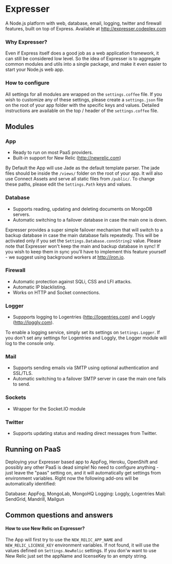 # Expresser

A Node.js platform with web, database, email, logging, twitter and firewall features, built on top of Express.
Available at http://expresser.codeplex.com

### Why Expresser?

Even if Express itself does a good job as a web application framework, it can still be considered low level.
So the idea of Expresser is to aggregate common modules and utils into a single package, and make it even easier to
start your Node.js web app.

### How to configure

All settings for all modules are wrapped on the `settings.coffee` file. If you wish to customize any of
these settings, please create a `settings.json` file on the root of your app folder with the specific keys
and values. Detailed instructions are available on the top / header of the `settings.coffee` file.

## Modules

### App
*   Ready to run on most PaaS providers.
*   Built-in support for New Relic (http://newrelic.com)

By Default the App will use Jade as the default template parser. The jade files should be inside the `/views/`
folder on the root of your app.  It will also use Connect Assets and serve all static files from `/public/`.
To change these paths, please edit the `Settings.Path` keys and values.

### Database
*   Supports reading, updating and deleting documents on MongoDB servers.
*   Automatic switching to a failover database in case the main one is down.

Expresser provides a super simple failover mechanism that will switch to a backup database in case the main
database fails repeatedly. This will be activated only if you set the `Settings.Database.connString2` value.
Please note that Expresser won't keep the main and backup database in sync! If you wish to keep them in sync
you'll have to implement this feature yourself - we suggest using background workers at http://iron.io.

### Firewall
*   Automatic protection against SQLi, CSS and LFI attacks.
*   Automatic IP blacklisting.
*   Works on HTTP and Socket connections.

### Logger
*   Suppports logging to Logentries (http://logentries.com) and Loggly (http://loggly.com).

To enable a logging service, simply set its settings on `Settings.Logger`. If you don't set any settings
for Logentries and Loggly, the Logger module will log to the console only.

### Mail
*   Supports sending emails via SMTP using optional authentication and SSL/TLS.
*   Automatic switching to a failover SMTP server in case the main one fails to send.

### Sockets
*   Wrapper for the Socket.IO module

### Twitter
*   Supports updating status and reading direct messages from Twitter.

## Running on PaaS

Deploying your Expresser based app to AppFog, Heroku, OpenShift and possibly any other PaaS is dead simple!
No need to configure anything - just leave the "paas" setting on, and it will automatically get settings
from environment variables. Right now the following add-ons will be automatically identified:

Database: AppFog, MongoLab, MongoHQ
Logging: Loggly, Logentries
Mail: SendGrid, Mandrill, Mailgun

## Common questions and answers

#### How to use New Relic on Expresser?
The App will first try to use the `NEW_RELIC_APP_NAME` and `NEW_RELIC_LICENSE_KEY` environment variables.
If not found, it will use the values defined on `Settings.NewRelic` settings. If you don'w want to use
New Relic just set the appName and licenseKey to an empty string.